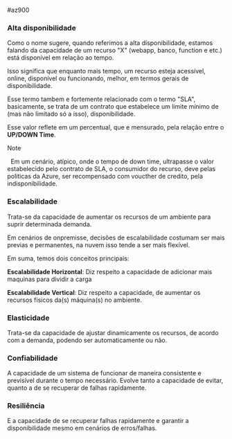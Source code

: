 #az900
### Alta disponibilidade

Como o nome sugere, quando referimos a alta disponibilidade, estamos falando da capacidade de um recurso "X" (webapp, banco, function e etc.) está disponível em relação ao tempo.

Isso significa que enquanto mais tempo, um recurso esteja acessível, online, disponível ou funcionando, melhor, em termos gerais de disponibilidade.

Esse termo tambem e fortemente relacionado com o termo "SLA", basicamente, se trata de um contrato que estabelece um limite mínimo de (mas não limitado só a isso), disponibilidade.

Esse valor reflete em um percentual, que e mensurado, pela relação entre o **UP/DOWN Time**.

> [!NOTE]
>   Em um cenário, atípico, onde o tempo de down time, ultrapasse o valor estabelecido pelo contrato de SLA, o consumidor do recurso, deve pelas politicas da Azure, ser recompensado com voucther de credito, pela indisponibilidade.  

### Escalabilidade

Trata-se da capacidade de aumentar os recursos de um ambiente para suprir determinada demanda.

Em cenários de onpremisse, decisões de escalabilidade costumam ser mais previas e permanentes, na nuvem isso tende a ser mais flexível.

Em suma, temos dois conceitos principais:

**Escalabilidade Horizontal**: Diz respeito a capacidade de adicionar mais maquinas para dividir a carga

**Escalabilidade Vertical**: Diz respeito a capacidade, de aumentar os recursos físicos da(s) máquina(s) no ambiente.
### Elasticidade

Trata-se da capacidade de ajustar dinamicamente os recursos, de acordo com a demanda, podendo ser automaticamente ou não.
### Confiabilidade

A capacidade de um sistema de funcionar de maneira consistente e previsível durante o tempo necessário. Evolve tanto a capacidade de evitar, quanto a de se recuperar de falhas rapidamente.
### Resiliência

E a capacidade de se recuperar falhas rapidamente e garantir a disponibilidade mesmo em cenários de erros/falhas.